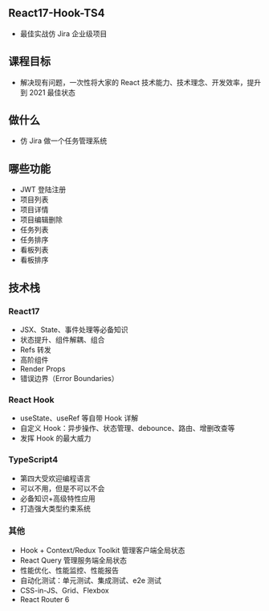 ## React17-Hook-TS4

- 最佳实战仿 Jira 企业级项目

## 课程目标

- 解决现有问题，一次性将大家的 React 技术能力、技术理念、开发效率，提升到 2021 最佳状态

## 做什么

- 仿 Jira 做一个任务管理系统

## 哪些功能

- JWT 登陆注册
- 项目列表
- 项目详情
- 项目编辑删除
- 任务列表
- 任务排序
- 看板列表
- 看板排序

## 技术栈

### React17

- JSX、State、事件处理等必备知识
- 状态提升、组件解耦、组合
- Refs 转发
- 高阶组件
- Render Props
- 错误边界（Error Boundaries）

### React Hook

- useState、useRef 等自带 Hook 详解
- 自定义 Hook：异步操作、状态管理、debounce、路由、增删改查等
- 发挥 Hook 的最大威力

### TypeScript4

- 第四大受欢迎编程语言
- 可以不用，但是不可以不会
- 必备知识+高级特性应用
- 打造强大类型约束系统

### 其他

- Hook + Context/Redux Toolkit 管理客户端全局状态
- React Query 管理服务端全局状态
- 性能优化、性能监控、性能报告
- 自动化测试：单元测试、集成测试、e2e 测试
- CSS-in-JS、Grid、Flexbox
- React Router 6
